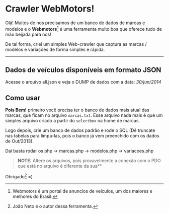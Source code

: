 Crawler WebMotors!
=====================


Olá! Muitos de nos precisamos de um banco de dados de marcas e modelos e o **Webmotors**[^webmotors] é uma ferramenta muito boa que oferece tudo de mão beijada para nos!

De tal forma, criei um simples Web-crawler que captura as marcas / modelos e variações de forma simples e rápida.

----------


Dados de veículos disponíveis em formato JSON
---------
Acesse o arquivo all.json e veja o DUMP de dados com a data: *30/jun/2014*



Como usar
---------

**Pois Bem!** primeiro você precisa ter o banco de dados mais atual das marcas, que ficam no arquivo `marcas.txt`. Esse arquivo nada mais é que um simples arquivo criado a partir do `selectbox` na home de marcas.

Logo depois, crie um banco de dados padrão e rode o SQL (Dê truncate nas tabelas para limpa-las, pois o banco já vem preenchido com os dados de Out/2013).

Daí basta rodar os php -> marcas.php -> modelos.php -> variacoes.php

> **NOTE:** Altere os arquivos, pois provavelmente a conexão com o PDO que está no arquivo é diferente da sua**

Obrigado[^joaoneto] =)

  [^webmotors]: Webmotors é um portal de anuncios de veículos, um dos maiores e melhores do Brasil.

  [^joaoneto]: João Neto é o autor dessa ferramenta.

  [1]: http://www.webmotors.com.br/
  [2]: http://www.joaoneto.blog.br "João Neto"
